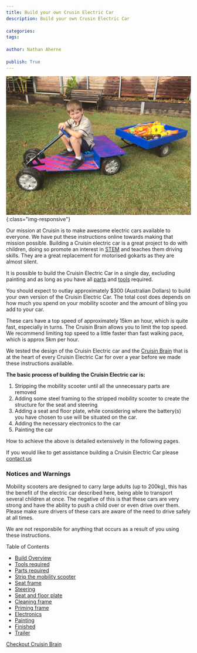 ```yaml
---
title: Build your own Crusin Electric Car
description: Build your own Crusin Electric Car

categories:
tags:

author: Nathan Aherne

publish: True
---
```

![Banner image](banner.jpg){:class="img-responsive"}

Our mission at Cruisin is to make awesome electric cars available to everyone. We have put these instructions online towards making that mission possible. Building a Cruisin electric car is a great project to do with children, doing so promote an interest in [STEM](https://en.wikipedia.org/wiki/Science,_technology,_engineering,_and_mathematics) and teaches them driving skills. They are a great replacement for motorised gokarts as they are almost silent.

It is possible to build the Cruisin Electric Car in a single day, excluding painting and as long as you have all [parts](/docs/diy/parts-required/index.md) and [tools](/crusin/diy/tools-required/index.md) required.

You should expect to outlay approximately $300 (Australian Dollars) to build your own version of the Cruisin Electric Car. The total cost does depends on how much you spend on your mobility scooter and the amount of bling you add to your car.

These cars have a top speed of approximately 15km an hour, which is quite fast, especially in turns. The Cruisin Brain allows you to limit the top speed. We recommend limiting top speed to a little faster than fast walking pace, which is approx 5km per hour.

We tested the design of the Cruisin Electric car and the [Cruisin Brain](/cruisin/cruisin-brain/index.md) that is at the heart of every Cruisin Electric Car for over a year before we made these instructions available.


**The basic process of building the Cruisin Electric car is:**

1. Stripping the mobility scooter until all the unnecessary parts are removed
2. Adding some steel framing to the stripped mobility scooter to create the structure for the seat and steering
3. Adding a seat and floor plate, while considering where the battery(s) you have chosen to use will be situated on the car.
4. Adding the necessary electronics to the car
5. Painting the car

How to achieve the above is detailed extensively in the following pages.

If you would like to get assistance building a Cruisin Electric Car please [contact us](/cruisin/contact/index.md)

### Notices and Warnings

Mobility scooters are designed to carry large adults (up to 200kg), this has the benefit of the electric car described here, being able to transport several children at once. The negative of this is that these cars are very strong and have the ability to push a child over or even drive over them. Please make sure drivers of these cars are aware of the need to drive safely at all times.

We are not responsbile for anything that occurs as a result of you using these instructions.

Table of Contents

- [Build Overview](/cruisin/diy/build-overview/index.md)
- [Tools required](/cruisin/diy/tools-required/index.md)
- [Parts required](/cruisin/diy/parts-required/index.md)
- [Strip the mobility scooter](/cruisin/diy/strip-mobility-scooter/index.md)
- [Seat frame](/cruisin/diy/cruisin/diy/seat-frame/index.md)
- [Steering](/cruisin/diy/steering/index.md)
- [Seat and floor plate](/cruisin/diy/seat-floor/index.md)
- [Cleaning frame](/cruisin/diy/cleanup-frame/index.md)
- [Priming frame](/cruisin/diy/priming-frame/index.md)
- [Electronics](/cruisin/diy/electronics/index.md)
- [Painting](/cruisin/diy/painting-the-car/index.md)
- [Finished](/cruisin/diy/finished/index.md)
- [Trailer](/cruisin/diy/trailer/index.md)

[Checkout Cruisin Brain](/cruisin/cruisin-brain/index.md)